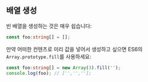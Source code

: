 ## 배열 생성

빈 배열을 생성하는 것은 매우 쉽습니다:

```ts
const foo:string[] = [];
```

만약 어떠한 컨텐츠로 미리 값을 넣어서 생성하고 싶으면 ES6의 `Array.prototype.fill`를 사용하세요:

```ts
const foo:string[] = new Array(3).fill('');
console.log(foo); // ['','',''];
```
